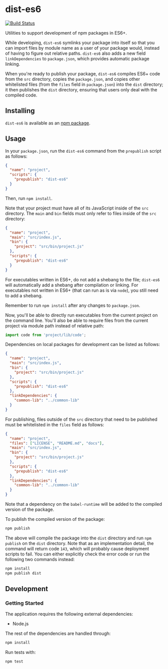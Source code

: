 # dist-es6
[![Build Status](https://travis-ci.org/vinsonchuong/dist-es6.svg?branch=master)](https://travis-ci.org/vinsonchuong/dist-es6)

Utilities to support development of npm packages in ES6+.

While developing, `dist-es6` symlinks your package into itself so that you can
import files by module name as a user of your package would, instead of having
to figure out relative paths. `dist-es6` also adds a new field
`linkDependencies` to `package.json`, which provides automatic package linking.

When you're ready to publish your package, `dist-es6` compiles ES6+ code from
the `src` directory, copies the `package.json`, and copies other whitelisted
files (from the `files` field in `package.json`) into the `dist` directory; it
then publishes the `dist` directory, ensuring that users only deal with the
compiled code.

## Installing
`dist-es6` is available as an
[npm package](https://www.npmjs.com/package/dist-es6).

## Usage
In your `package.json`, run the `dist-es6` command from the `prepublish`
script as follows:

```json
{
  "name": "project",
  "scripts": {
    "prepublish": "dist-es6"
  }
}
```

Then, run `npm install`.

Note that your project must have all of its JavaScript inside of the `src`
directory. The `main` and `bin` fields must only refer to files inside of the
`src` directory:

```json
{
  "name": "project",
  "main": "src/index.js",
  "bin": {
    "project": "src/bin/project.js"
  },
  "scripts": {
    "prepublish": "dist-es6"
  }
}
```

For executables written in ES6+, do not add a shebang to the file; `dist-es6`
will automatically add a shebang after compilation or linking. For executables
not written in ES6+ (that can run as is via `node`), you still need to add a
shebang.

Remember to run `npm install` after any changes to `package.json`.

Now, you'll be able to directly run executables from the current project on
the command line. You'll also be able to require files from the current project
via module path instead of relative path:

```js
import code from 'project/lib/code';
```

Dependencies on local packages for development can be listed as follows:

```json
{
  "name": "project",
  "main": "src/index.js",
  "bin": {
    "project": "src/bin/project.js"
  },
  "scripts": {
    "prepublish": "dist-es6"
  },
  "linkDependencies": {
    "common-lib": "../common-lib"
  }
}
```

For publishing, files outside of the `src` directory that need to be published
must be whitelisted in the `files` field as follows:

```json
{
  "name": "project",
  "files": ["LICENSE", "README.md", "docs"],
  "main": "src/index.js",
  "bin": {
    "project": "src/bin/project.js"
  },
  "scripts": {
    "prepublish": "dist-es6"
  },
  "linkDependencies": {
    "common-lib": "../common-lib"
  }
}
```

Note that a dependency on the `babel-runtime` will be added to the compiled
version of the package.

To publish the compiled version of the package:

```sh
npm publish
```

The above will compile the package into the `dist` directory and run
`npm publish` on the `dist` directory. Note that as an implementation detail,
the command will return code `143`, which will probably cause deployment
scripts to fail. You can either explicitly check the error code or run the
following two commands instead:

```sh
npm install
npm publish dist
```

## Development
### Getting Started
The application requires the following external dependencies:
* Node.js

The rest of the dependencies are handled through:
```bash
npm install
```

Run tests with:
```bash
npm test
```

